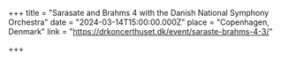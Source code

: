 +++
title = "Sarasate and Brahms 4 with the Danish National Symphony Orchestra"
date = "2024-03-14T15:00:00.000Z"
place = "Copenhagen, Denmark"
link = "https://drkoncerthuset.dk/event/saraste-brahms-4-3/"

+++

